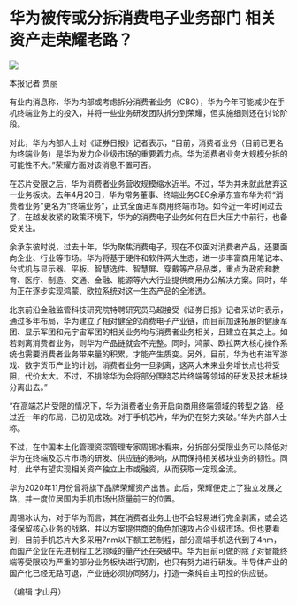 # 华为被传或分拆消费电子业务部门 相关资产走荣耀老路？

![](https://inews.gtimg.com/news_bt/OK4VNe81gsY72J9jQodfSCy5P9u08yvRu17En4bEr2cn8AA/1000)

本报记者 贾丽

有业内消息称，华为内部或考虑拆分消费者业务（CBG），华为今年可能减少在手机终端业务上的投入，并将一些业务研发团队拆分到荣耀，但实施细则还在讨论阶段。

对此，华为内部人士对《证券日报》记者表示，“目前，消费者业务（目前已更名为终端业务）是华为发力企业级市场的重要着力点。华为消费者业务大规模分拆的可能性不大。”荣耀方面对该消息不置可否。

在芯片受限之后，华为消费者业务营收规模缩水近半。不过，华为并未就此放弃这一业务板块。去年4月20日，华为常务董事、终端业务CEO余承东宣布华为将“消费者业务”更名为“终端业务”，正式全面进军商用终端市场。如今近一年时间过去了，在越发收紧的政策环境下，华为的消费电子业务如何在巨大压力中前行，也备受关注。

余承东彼时说，过去十年，华为聚焦消费电子，现在不仅面对消费者产品，还要面向企业、行业等市场。华为将基于硬件和软件两大生态，进一步丰富商用笔记本、台式机与显示器、平板、智慧选件、智慧屏、穿戴等产品品类，重点为政府和教育、医疗、制造、交通、金融、能源等六大行业提供商用办公解决方案。同时，华为正在逐步实现鸿蒙、欧拉系统对这一生态产品的全渗透。

北京前沿金融监管科技研究院特聘研究员马超接受《证券日报》记者采访时表示，通过多年布局，华为建立了相对健全的消费电子产业链，而目前加速拓展的健康军团、显示军团和元宇宙军团的相关业务均与消费者业务相关，且建立在其之上。如若剥离消费者业务，则华为产品链就会不完整。同时，鸿蒙、欧拉两大核心操作系统也需要消费者业务带来量的积累，才能产生质变。另外，目前，华为也有进军游戏、数字货币产业的计划，消费者业务一旦剥离，这两大未来业务增长点也将受阻，代价太大。不过，不排除华为会将部分围绕芯片终端等领域的研发及技术板块分离出去。”

“在高端芯片受限的情况下，华为消费者业务开启向商用终端领域的转型之路，经过近一年的布局，已初见成效。对于手机芯片，华为仍在努力突破。”华为内部人士称。

不过，在中国本土化管理资深管理专家周锡冰看来，分拆部分受限业务可以降低对华为在终端及芯片市场的研发、供应链的影响，从而保持相关板块业务的韧性。同时，此举有望实现相关资产独立上市或融资，从而获取一定现金流。

华为2020年11月份曾将旗下品牌荣耀资产出售。此后，荣耀便走上了独立发展之路，并一度位居国内手机市场出货量前三的位置。

周锡冰认为，对于华为而言，其在消费者业务上也不会轻易进行完全剥离，或会选择保留核心业务的战略，并以方案提供商的角色加速攻占企业级市场。但也要看到，目前手机芯片大多采用7nm以下额工艺制程，部分高端手机迭代到了4nm，而国产企业在先进制程工艺领域的量产还在突破中。华为目前可做的除了对智能终端等受限较为严重的部分业务板块进行切割，也只有努力进行研发。半导体产业的国产化已经无路可退，产业链必须协同努力，打造一条纯自主可控的供应链。

（编辑 才山丹）


